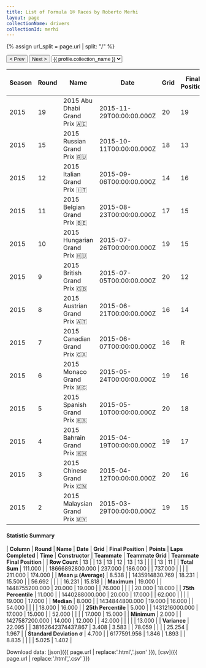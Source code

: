 ```yaml
---
title: List of Formula 1® Races by Roberto Merhi
layout: page
collectionName: drivers
collectionId: merhi
---
```


{% assign url_split = page.url | split: "/" %}
<div id="collection-navigation">
<button onclick="selector.options[selector.selectedIndex-1].value && (window.location = selector.options[selector.selectedIndex-1].value);">&lt; Prev</button>
<button onclick="selector.options[selector.selectedIndex+1].value && (window.location = selector.options[selector.selectedIndex+1].value);">Next &gt;</button>
<select id="selector" onchange="this.options[this.selectedIndex].value && (window.location = this.options[this.selectedIndex].value);">
  {% for collectionId in site.data[page.collectionName].refs %}
    {% if collectionId == page.collectionId %}
      {% assign selected = "selected" %}
    {% else %}
      {% assign selected = "" %}
    {% endif %}
    {% assign profile = site.data[page.collectionName][collectionId].profile %}
    <option value="/f1/{{ page.collectionName }}/{{ collectionId }}/{{ url_split[4] }}" {{ selected }}>{{ profile.collection_name }}</option>
  {% endfor %}
</select>
</div>

| Season | Round | Name | Date | Grid | Final Position | Points | Laps Completed | Time | Constructor | Teammate | Teammate Grid | Teammate Final Position |
|--|--|--|--|--|--|--|--|--|--|--|--|--|
| 2015 | 19 | 2015 Abu Dhabi Grand Prix 🇦🇪 | 2015-11-29T00:00:00.000Z | 20 | 19 | 0.0 | 52 |   | Manor Marussia 🇬🇧 | [Will Stevens 🇬🇧](/f1/drivers/stevens) | 19 | 18 |
| 2015 | 15 | 2015 Russian Grand Prix 🇷🇺 | 2015-10-11T00:00:00.000Z | 18 | 13 | 0.0 | 52 |   | Manor Marussia 🇬🇧 | [Will Stevens 🇬🇧](/f1/drivers/stevens) | 17 | 14 |
| 2015 | 12 | 2015 Italian Grand Prix 🇮🇹 | 2015-09-06T00:00:00.000Z | 14 | 16 | 0.0 | 51 |   | Manor Marussia 🇬🇧 | [Will Stevens 🇬🇧](/f1/drivers/stevens) | 13 | 15 |
| 2015 | 11 | 2015 Belgian Grand Prix 🇧🇪 | 2015-08-23T00:00:00.000Z | 17 | 15 | 0.0 | 42 |   | Manor Marussia 🇬🇧 | [Will Stevens 🇬🇧](/f1/drivers/stevens) | 15 | 16 |
| 2015 | 10 | 2015 Hungarian Grand Prix 🇭🇺 | 2015-07-26T00:00:00.000Z | 19 | 15 | 0.0 | 67 |   | Manor Marussia 🇬🇧 | [Will Stevens 🇬🇧](/f1/drivers/stevens) | 20 | 16 |
| 2015 | 9 | 2015 British Grand Prix 🇬🇧 | 2015-07-05T00:00:00.000Z | 20 | 12 | 0.0 | 49 |   | Manor Marussia 🇬🇧 | [Will Stevens 🇬🇧](/f1/drivers/stevens) | 19 | 13 |
| 2015 | 8 | 2015 Austrian Grand Prix 🇦🇹 | 2015-06-21T00:00:00.000Z | 16 | 14 | 0.0 | 68 |   | Manor Marussia 🇬🇧 | [Will Stevens 🇬🇧](/f1/drivers/stevens) | 17 | R |
| 2015 | 7 | 2015 Canadian Grand Prix 🇨🇦 | 2015-06-07T00:00:00.000Z | 16 | R | 0.0 | 57 |   | Manor Marussia 🇬🇧 | [Will Stevens 🇬🇧](/f1/drivers/stevens) | 17 | 17 |
| 2015 | 6 | 2015 Monaco Grand Prix 🇲🇨 | 2015-05-24T00:00:00.000Z | 19 | 16 | 0.0 | 76 |   | Manor Marussia 🇬🇧 | [Will Stevens 🇬🇧](/f1/drivers/stevens) | 18 | 17 |
| 2015 | 5 | 2015 Spanish Grand Prix 🇪🇸 | 2015-05-10T00:00:00.000Z | 20 | 18 | 0.0 | 62 |   | Manor Marussia 🇬🇧 | [Will Stevens 🇬🇧](/f1/drivers/stevens) | 19 | 17 |
| 2015 | 4 | 2015 Bahrain Grand Prix 🇧🇭 | 2015-04-19T00:00:00.000Z | 19 | 17 | 0.0 | 54 |   | Manor Marussia 🇬🇧 | [Will Stevens 🇬🇧](/f1/drivers/stevens) | 18 | 16 |
| 2015 | 3 | 2015 Chinese Grand Prix 🇨🇳 | 2015-04-12T00:00:00.000Z | 20 | 16 | 0.0 | 54 |   | Manor Marussia 🇬🇧 | [Will Stevens 🇬🇧](/f1/drivers/stevens) | 19 | 15 |
| 2015 | 2 | 2015 Malaysian Grand Prix 🇲🇾 | 2015-03-29T00:00:00.000Z | 19 | 15 | 0.0 | 53 |   | Manor Marussia 🇬🇧 | [Will Stevens 🇬🇧](/f1/drivers/stevens) | 0 | W |

#### Statistic Summary

| **Column** | **Round** | **Name** | **Date** | **Grid** | **Final Position** | **Points** | **Laps Completed** | **Time** | **Constructor** | **Teammate** | **Teammate Grid** | **Teammate Final Position** |
| **Row Count** | 13 |  | 13 | 13 | 12 | 13 | 13 |  |  |  | 13 | 11 |
| **Total Sum** | 111.000 |  | 18666892800.000 | 237.000 | 186.000 |  | 737.000 |  |  |  | 211.000 | 174.000 |
| **Mean μ (Average)** | 8.538 |  | 1435914830.769 | 18.231 | 15.500 |  | 56.692 |  |  |  | 16.231 | 15.818 |
| **Maximum** | 19.000 |  | 1448755200.000 | 20.000 | 19.000 |  | 76.000 |  |  |  | 20.000 | 18.000 |
| **75th Percentile** | 11.000 |  | 1440288000.000 | 20.000 | 17.000 |  | 62.000 |  |  |  | 19.000 | 17.000 |
| **Median** | 8.000 |  | 1434844800.000 | 19.000 | 16.000 |  | 54.000 |  |  |  | 18.000 | 16.000 |
| **25th Percentile** | 5.000 |  | 1431216000.000 | 17.000 | 15.000 |  | 52.000 |  |  |  | 17.000 | 15.000 |
| **Minimum** | 2.000 |  | 1427587200.000 | 14.000 | 12.000 |  | 42.000 |  |  |  |  | 13.000 |
| **Variance** | 22.095 |  | 38162642374437.867 | 3.408 | 3.583 |  | 78.059 |  |  |  | 25.254 | 1.967 |
| **Standard Deviation σ** | 4.700 |  | 6177591.956 | 1.846 | 1.893 |  | 8.835 |  |  |  | 5.025 | 1.402 |

Download data: [json]({{ page.url | replace:'.html','.json' }}), [csv]({{ page.url | replace:'.html','.csv' }})

